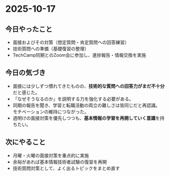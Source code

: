 # 2025-10-17

## 今日やったこと
- 面接およびその対策（想定質問・肯定質問への回答練習）
- 技術質問への準備（基礎復習の整理）
- TechCamp同期とのZoom会に参加し、進捗報告・情報交換を実施

## 今日の気づき
- 面接には少しずつ慣れてきたものの、**技術的な質問への回答力がまだ不十分**だと感じた。  
- 「なぜそうなるのか」を説明する力を強化する必要がある。  
- 同期の報告を聞き、学習と転職活動の両立の難しさは皆同じだと再認識。  
  モチベーションの維持につながった。  
- 週明けの面接対策を優先しつつも、**基本情報の学習を再開していく意識**を持ちたい。

## 次にやること
- 月曜・火曜の面接対策を重点的に実施  
- 余裕があれば基本情報技術者試験の復習を再開  
- 技術質問対策として、よく出るトピックをまとめ直す
